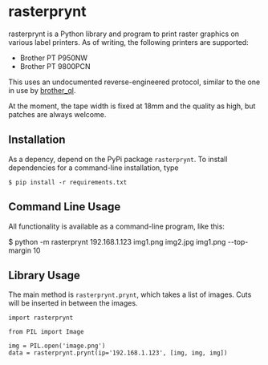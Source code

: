 # rasterprynt

rasterprynt is a Python library and program to print raster graphics on various label printers. As of writing, the following printers are supported:

- Brother PT P950NW
- Brother PT 9800PCN

This uses an undocumented reverse-engineered protocol, similar to the one in use by [brother_ql](https://github.com/pklaus/brother_ql/tree/master/brother_ql).

At the moment, the tape width is fixed at 18mm and the quality as high, but patches are always welcome.

## Installation

As a depency, depend on the PyPi package `rasterprynt`. To install dependencies for a command-line installation, type

	$ pip install -r requirements.txt

## Command Line Usage

All functionality is available as a command-line program, like this:

   $ python -m rasterprynt 192.168.1.123 img1.png img2.jpg img1.png --top-margin 10

## Library Usage

The main method is `rasterprynt.prynt`, which takes a list of images. Cuts will be inserted in between the images.

    import rasterprynt

    from PIL import Image

    img = PIL.open('image.png')
    data = rasterprynt.prynt(ip='192.168.1.123', [img, img, img])
